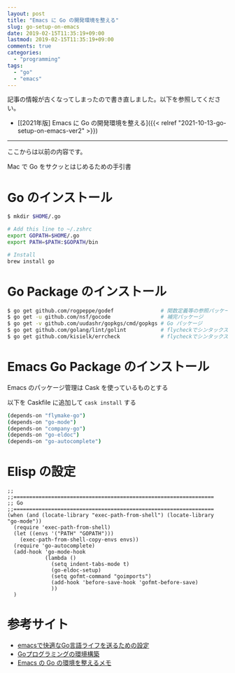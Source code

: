```yaml
---
layout: post
title: "Emacs に Go の開発環境を整える"
slug: go-setup-on-emacs
date: 2019-02-15T11:35:19+09:00
lastmod: 2019-02-15T11:35:19+09:00
comments: true
categories:
  - "programming"
tags:
  - "go"
  - "emacs"
---
```


記事の情報が古くなってしまったので書き直しました。以下を参照してください。

- [[2021年版] Emacs に Go の開発環境を整える]({{< relref "2021-10-13-go-setup-on-emacs-ver2" >}})

----

ここからは以前の内容です。

Mac で Go をサクッとはじめるための手引書

# Go のインストール

``` bash
$ mkdir $HOME/.go

# Add this line to ~/.zshrc
export GOPATH=$HOME/.go
export PATH=$PATH:$GOPATH/bin

# Install
brew install go
```

# Go Package のインストール

``` bash
$ go get github.com/rogpeppe/godef               # 関数定義等の参照パッケージ
$ go get -u github.com/nsf/gocode                # 補完パッケージ
$ go get -v github.com/uudashr/gopkgs/cmd/gopkgs # Go パッケージ
$ go get github.com/golang/lint/golint           # flycheckでシンタックスエラーを検知
$ go get github.com/kisielk/errcheck             # flycheckでシンタックスエラーを検知
```

# Emacs Go Package のインストール

Emacs のパッケージ管理は Cask を使っているものとする

以下を Caskfile に追加して `cask install` する

``` bash
(depends-on "flymake-go")
(depends-on "go-mode")
(depends-on "company-go")
(depends-on "go-eldoc")
(depends-on "go-autocomplete")
```

# Elisp の設定

``` emacs-lisp
;;
;;================================================================
;; Go
;;================================================================
(when (and (locate-library "exec-path-from-shell") (locate-library "go-mode"))
  (require 'exec-path-from-shell)
  (let ((envs '("PATH" "GOPATH")))
    (exec-path-from-shell-copy-envs envs))
  (require 'go-autocomplete)
  (add-hook 'go-mode-hook
            (lambda ()
              (setq indent-tabs-mode t)
              (go-eldoc-setup)
              (setq gofmt-command "goimports")
              (add-hook 'before-save-hook 'gofmt-before-save)
              ))
  )
```

# 参考サイト

* [emacsで快適なGo言語ライフを送るための設定](https://qiita.com/kod314/items/2232d480411c5c2ab002)
* [Goプログラミングの環境構築](http://emacs-jp.github.io/programming/golang.html)
* [Emacs の Go の環境を整えるメモ](https://cortyuming.hateblo.jp/entry/2016/03/05/064909)
